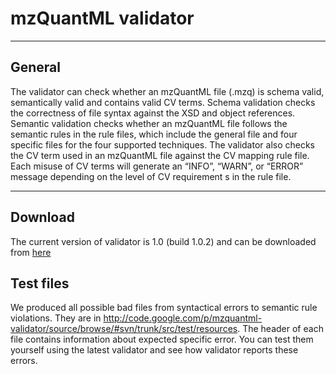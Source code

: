 # mzQuantML validator #

---

## General ##

The validator can check whether an mzQuantML file (.mzq) is schema valid, semantically valid and contains valid CV terms. Schema validation checks the correctness of file syntax against the XSD and object references. Semantic validation checks whether an mzQuantML file follows the semantic rules in the rule files, which include the general file and four specific files for the four supported techniques. The validator also checks the CV term used in an mzQuantML file against the CV mapping rule file. Each misuse of CV terms will generate an “INFO”, “WARN”, or “ERROR” message depending on the level of CV requirement s in the rule file.


---

## Download ##

The current version of validator is 1.0 (build 1.0.2) and can be downloaded from [here](https://mzquantml-validator.googlecode.com/svn/trunk/src/release/mzQuantML-validator-v1.0.zip)

## Test files ##

We produced all possible bad files from syntactical errors to semantic rule violations. They are in http://code.google.com/p/mzquantml-validator/source/browse/#svn/trunk/src/test/resources. The header of each file contains information about expected specific error. You can test them yourself using the latest validator and see how validator reports these errors.